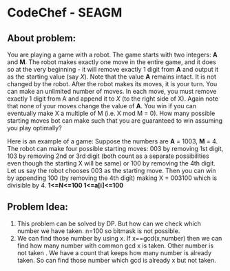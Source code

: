 # CodeChef - SEAGM

## About problem:  
You are playing a game with a robot. The game starts with two integers:  **A**  and  **M**. The robot makes exactly one move in the entire game, and it does so at the very beginning - it will remove exactly 1 digit from  **A**  and output it as the starting value (say  _X_). Note that the value  **A**  remains intact. It is not changed by the robot. After the robot makes its moves, it is your turn. You can make an unlimited number of moves. In each move, you must remove exactly 1 digit from A and append it to  _X_  (to the right side of X). Again note that none of your moves change the value of  **A**. You win if you can eventually make X a multiple of M (i.e. X mod M = 0). How many possible starting moves bot can make such that you are guaranteed to win assuming you play optimally?

Here is an example of a game: Suppose the numbers are  **A**  = 1003,  **M**  = 4. The robot can make four possible starting moves: 003 by removing 1st digit, 103 by removing 2nd or 3rd digit (both count as a separate possibilities even though the starting X will be same) or 100 by removing the 4th digit. Let us say the robot chooses 003 as the starting move. Then you can win by appending 100 (by removing the 4th digit) making X = 003100 which is divisible by 4.
**1<=N<=100 
1<=a[i]<=100** 
  

## Problem Idea:  

 1. This problem can be solved by DP. But how can we check which number we have taken. n=100 so bitmask is not possible.
 2.  We can find those number by using x. If x==gcd(x,number) then we can find how many number with common gcd x is taken. Other number is not taken . We have a count that keeps how many number is already taken. So can find those number which gcd is already x but not taken.

<!--stackedit_data:
eyJoaXN0b3J5IjpbOTI4MzI4MDc1LC01NjEzMDEzMDddfQ==
-->